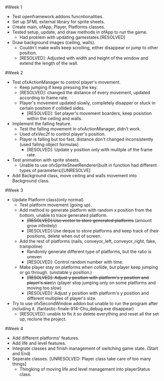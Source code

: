 #Week 1

- Test openframework addons funcntionalities.
- Set up SFML external library for sprite sheets.
- Create main, ofApp, Player, Platforms classes.
- Tested setup, update, and draw methods in ofApp to run the game.
  * Had problem with updating gamestates.[RESOLVED]
- Draw background images (ceiling, walls).
  * Couldn't make walls keep scrolling, either disappear or jump to other position.
  * [RESOLVED]: Adjusted with width and height of the window and extend the length of the wall.

#Week 2

- Test ofxActionManager to control player's movement. 
  * Keep jumping if keep pressing the key. 
  * [RESOLVED]: changed the distance of every movement, updated according to frame rate.
  * Player's movement updated slowly, completely disapper or stuck in certain position if collided sides. 
    * [RESOLVED]: Set player's movement boarders, keep posistion within the ceiling and walls.
- Implement the falling feature.
  * Test the falling movement in ofxActionManager, didn't work.
  * Used ofxVec2f to control player's position.
  * Player is falling but too fast, distance don't changed inconsistently (used falling object formulas) 
    * [RESOLVED]: Update y position only with mulitple of the frame rate.
- Test animation with sprite sheets.
  * Unable to use ofxSpriteSheetRenderer(built in function had different types of parameters)[UNRESOLVE]
- Add Background class, move ceiling and walls movement into Background class.

 #Week 3

- Update Platform class(only normal)
  * Test platform movement (going up).
  * Add method to generate platform with random x position from the bottom, unable to trace generated platform.
    * ~~[RESOLVED]:Use vector to store generated platforms~~ (amount grow infinitely)
    * [RESOLVED]:Use deque to store platforms and keep track of their positions, delete when out of screen.
  * Add the rest of platforms (nails, conveyor_left, conveyor_right, fake, trampoline)
    * Randomly generate different type of platforms, but the ratio is uneven
    * [RESOLVED]: Control random number with time.
  * Make player stay on platforms when collide, but player keep jumping or go through. (unstable y position.)
    * ~~[RESOLVED]: Adjust y position with platform's y position and player's size~~\n
      (player stop jumping only on some platforms and moving too slow)
    * [RESOLVED]: Adjust y position with platform's y position and different multiples of player's size.
- Try to use ofxSecondWindow addon but unable to run the program after including it. (fantastic-finale-914-Chu_debug.exe disappear)
  * [RESOLVED]: unable to fix it so delete everything and reset all the set up, reclone the project. 
  
#Week 4

- Add different platforms' features.
- Add life and level features.
- Integrate classes and finish management of switching game state. (Start and End)
- Seperate classes. [UNRESOLVED: Player class take care of too many things]
  * Thingking of moving life and level management into playerStatus class.
  
